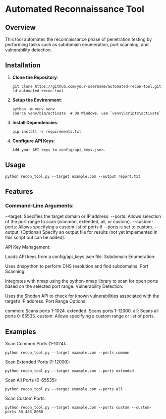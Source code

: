 # Automated Reconnaissance Tool

## Overview

This tool automates the reconnaissance phase of penetration testing by performing tasks such as subdomain enumeration, port scanning, and vulnerability detection.

## Installation

1. **Clone the Repository**:
   ```
   git clone https://github.com/your-username/automated-recon-tool.git
   cd automated-recon-tool
   ```

2. **Setup the Environment**:
   ```
   python -m venv venv
   source venv/bin/activate  # On Windows, use `venv\Scripts\activate`
   ```

3. **Install Dependencies**:
   ```
   pip install -r requirements.txt
   ```

4. **Configure API Keys**:
   ```
   Add your API keys to config/api_keys.json.

   ```

## Usage

```
python recon_tool.py --target example.com --output report.txt
```

## Features

### Command-Line Arguments:

--target: Specifies the target domain or IP address.
--ports: Allows selection of the port range to scan (common, extended, all, or custom).
--custom-ports: Allows specifying a custom list of ports if --ports is set to custom.
--output: (Optional) Specify an output file for results (not yet implemented in this script but can be added).


API Key Management:

Loads API keys from a config/api_keys.json file.
Subdomain Enumeration:

Uses dnspython to perform DNS resolution and find subdomains.
Port Scanning:

Integrates with nmap using the python-nmap library to scan for open ports based on the selected port range.
Vulnerability Detection:

Uses the Shodan API to check for known vulnerabilities associated with the target’s IP address.
Port Range Options:

common: Scans ports 1-1024.
extended: Scans ports 1-12000.
all: Scans all ports 0-65535.
custom: Allows specifying a custom range or list of ports.


## Examples

Scan Common Ports (1-1024):
```
python recon_tool.py --target example.com --ports common
```

Scan Extended Ports (1-12000):
```
python recon_tool.py --target example.com --ports extended
```

Scan All Ports (0-65535):
```
python recon_tool.py --target example.com --ports all
```

Scan Custom Ports:
```
python recon_tool.py --target example.com --ports custom --custom-ports 80,443,8080
```